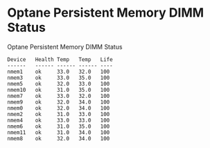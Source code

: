 # Optane Persistent Memory DIMM Status

Optane Persistent Memory DIMM Status

```Linux    DIMM   DIMM   Cntrl  Remaining
Device   Health Temp   Temp   Life
------   ------ ------ ------ ----
nmem1    ok     33.0   32.0   100
nmem3    ok     33.0   35.0   100
nmem5    ok     32.0   33.0   100
nmem10   ok     31.0   35.0   100
nmem7    ok     33.0   32.0   100
nmem9    ok     32.0   34.0   100
nmem0    ok     32.0   34.0   100
nmem2    ok     31.0   33.0   100
nmem4    ok     33.0   33.0   100
nmem6    ok     31.0   35.0   100
nmem11   ok     31.0   34.0   100
nmem8    ok     32.0   34.0   100
```
